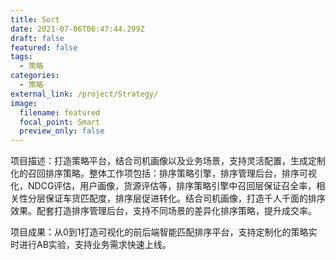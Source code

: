 ```yaml
---
title: Sort
date: 2021-07-06T06:47:44.299Z
draft: false
featured: false
tags:
  - 策略
categories:
  - 策略
external_link: /project/Strategy/
image:
  filename: featured
  focal_point: Smart
  preview_only: false
---
```

项目描述：打造策略平台，结合司机画像以及业务场景，支持灵活配置，生成定制化的召回排序策略。整体工作项包括：排序策略引擎，排序管理后台，排序可视化，NDCG评估，用户画像，货源评估等，排序策略引擎中召回层保证召全率，相关性分层保证车货匹配度，排序层促进转化。结合司机画像，打造千人千面的排序效果。配套打造排序管理后台，支持不同场景的差异化排序策略，提升成交率。

项目成果：从0到1打造可视化的前后端智能匹配排序平台，支持定制化的策略实时进行AB实验，支持业务需求快速上线。